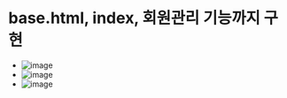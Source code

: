# base.html, index, 회원관리 기능까지 구현
* ![image](https://github.com/JINS-DE/English_Conversation_App/assets/115610267/1c4be595-d900-4647-a708-f36d2deb44da)
* ![image](https://github.com/JINS-DE/English_Conversation_App/assets/115610267/70e3d896-73bd-4c53-a5d4-818492fa07cb)
* ![image](https://github.com/JINS-DE/English_Conversation_App/assets/115610267/30c35f14-5f97-4771-8495-5655c0a857a2)


